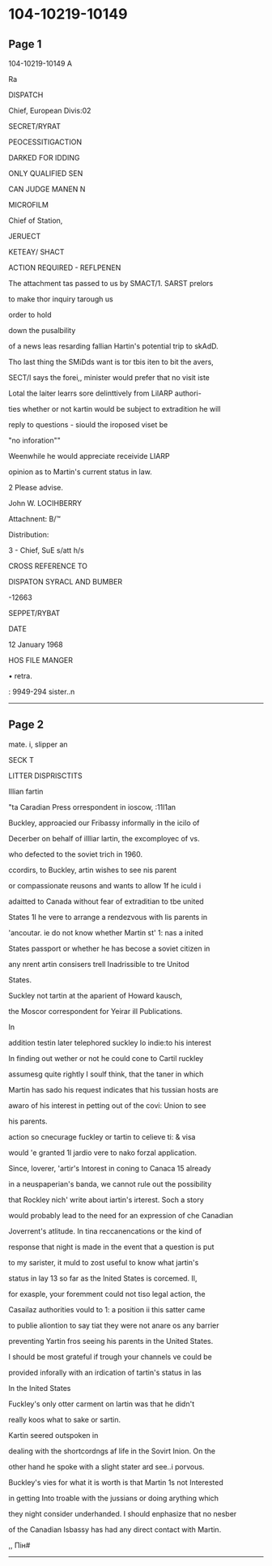 # 104-10219-10149

## Page 1

104-10219-10149 A

Ra

DISPATCH

Chief, European Divis:02

SECRET/RYRAT

PEOCESSITIGACTION

DARKED FOR IDDING

ONLY QUALIFIED SEN

CAN JUDGE MANEN N

MICROFILM

Chief of Station,

JERUECT

KETEAY/ SHACT

ACTION REQUIRED - REFLPENEN

The attachment tas passed to us by SMACT/1. SARST prelors

to make thor inquiry tarough us

order to hold

down the pusalbility

of a news leas resarding fallian Hartin's potential trip to skAdD.

Tho last thing the SMiDds want is tor tbis iten to bit the avers,

SECT/l says the forei,, minister would prefer that no visit iste

Lotal the laiter learrs sore delinttively from LilARP authori-

ties whether or not kartin would be subject to extradition he will

reply to questions - siould the iroposed viset be

"no inforation""

Weenwhile he would appreciate receivide LIARP

opinion as to Martin's current status in law.

2 Please advise.

John W. LOCIHBERRY

Attachnent: B/™

Distribution:

3 - Chief, SuE s/att h/s

CROSS REFERENCE TO

DISPATON SYRACL AND BUMBER

-12663

SEPPET/RYBAT

DATE

12 January 1968

HOS FILE MANGER

• retra.

: 9949-294 sister..n

---

## Page 2

mate. i, slipper an

SECK T

LITTER DISPRISCTITS

Illian fartin

"ta Caradian Press orrespondent in ioscow, :11l1an

Buckley, approacied our Fribassy informally in the icilo of

Decerber on behalf of illliar lartin, the excomployec of vs.

who defected to the soviet trich in 1960.

ccordirs, to Buckley, artin wishes to see nis parent

or compassionate reusons and wants to allow 1f he iculd i

adaitted to Canada without fear of extraditian to tbe united

States 1I he vere to arrange a rendezvous with lis parents in

'ancoutar. ie do not know whether Martin st' 1: nas a inited

States passport or whether he has becose a soviet citizen in

any nrent artin consisers trell Inadrissible to tre Unitod

States.

Suckley not tartin at the aparient of Howard kausch,

the Moscor correspondent for Yeirar ill Publications.

In

addition testin later telephored suckley lo indie:to his interest

In finding out wether or not he could cone to Cartil ruckley

assumesg quite rightly I soulf think, that the taner in which

Martin has sado his request indicates that his tussian hosts are

awaro of his interest in petting out of the covi: Union to see

his parents.

action so cnecurage fuckley or tartin to celieve ti: & visa

would 'e granted 1l jardio vere to nako forzal application.

Since, loverer, 'artir's Intorest in coning to Canaca 15 already

in a neuspaperian's banda, we cannot rule out the possibility

that Rockley nich' write about iartin's irterest. Soch a story

would probably lead to the need for an expression of che Canadian

Joverrent's atlitude. In tina reccanencations or the kind of

response that night is made in the event that a question is put

to my sarister, it muld to zost useful to know what jartin's

status in lay 13 so far as the lnited States is corcemed. Il,

for exasple, your foremment could not tiso legal action, the

Casailaz authorities vould to 1: a position ii this satter came

to publie aliontion to say tiat they were not anare os any barrier

preventing Yartin fros seeing his parents in the United States.

I should be most grateful if trough your channels ve could be

provided inforally with an irdication of tartin's status in las

In the Inited States

Fuckley's only otter carment on lartin was that he didn't

really koos what to sake or sartin.

Kartin seered outspoken in

dealing with the shortcordngs af life in the Sovirt Inion. On the

other hand he spoke with a slight stater ard see..i porvous.

Buckley's vies for what it is worth is that Martin 1s not Interested

in getting Into troable with the jussians or doing arything which

they night consider underhanded. I should enphasize that no nesber

of the Canadian Isbassy has had any direct contact with Martin.

,, Пін#

---

